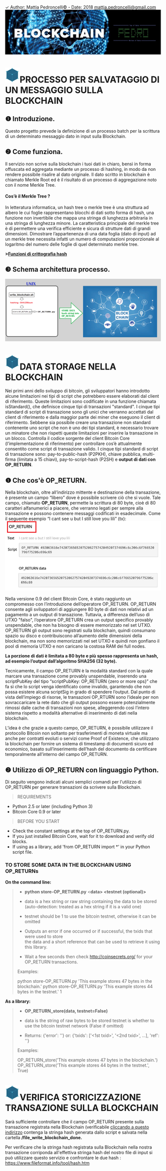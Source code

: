✓ Author: Mattia Pedroncelli© - Date: 2018  mattia.pedroncelli@gmail.com
![logo_project](./images/logo_project_pedro.jpg)


# ![block](./images/Block.jpg)PROCESSO PER SALVATAGGIO DI UN MESSAGGIO SULLA BLOCKCHAIN

## ❶ Introduzione.
Questo progetto prevede la definizione di un processo batch per la scrittura di un determinato messaggio dato in input sulla Blockchain.
 

## ❷	Come funziona.

Il servizio non scrive sulla blockchain i tuoi dati in chiaro, bensì in forma offuscata ed aggregata mediante un processo di hashing, in modo da non rendere possibile risalire al dato originale. Il dato scritto in blockchain è chiamato Merkle Root ed è il risultato di un processo di aggregazione noto con il nome Merkle Tree.

#### Cos’è il Merkle Tree ? 

In letteratura informatica, un hash tree o merkle tree è una struttura ad albero le cui foglie rappresentano blocchi di dati sotto forma di hash, una funzione non invertibile che mappa una stringa di lunghezza arbitraria in una stringa di lunghezza minore. La caratteristica principale del merkle tree è di permettere una verifica efficiente e sicura di strutture dati di grandi dimensioni.
Dimostrare l’appartenenza di una data foglia (dato di input) ad un merkle tree necessita infatti un numero di computazioni proporzionale al logaritmo del numero delle foglie di quel determinato merkle tree.
 
**>[Funzioni di crittografia hash](http://www.wikiwand.com/en/SHA-2)** 
 
## ❸ Schema architettura processo.

![schema_processo](./images/schema.png)
 
# ![block](./images/Block.jpg)DATA STORAGE NELLA BLOCKCHAIN

Nei primi anni dello sviluppo di bitcoin, gli sviluppatori hanno introdotto alcune limitazioni nei tipi di script che potrebbero essere elaborati dal client di riferimento. Queste limitazioni sono codificate in una funzione chiamata isStandard(), che definisce cinque tipi di transazioni "standard". I cinque tipi standard di script di transazione sono gli unici che verranno accettati dal client di riferimento e dalla maggior parte dei miner che eseguono il client di riferimento. Sebbene sia possibile creare una transazione non standard contenente uno script che non è uno dei tipi standard, è necessario trovare un minatore che non rispetti queste limitazioni
per inserire la transazione in un blocco.
Controlla il codice sorgente del client Bitcoin Core (l’implementazione di riferimento) per controllare cos’è attualmente consentito come script di transazione valido.
I cinque tipi standard di script di transazione sono: pay-to-public-hash (P2PKH), chiave pubblica, multi-firma (limitata a 15 chiavi), pay-to-script-hash (P2SH) e **output di dati con OP_RETURN**.

## ❶	Che cos'è OP_RETURN.

Nella blockchain, oltre all’indirizzo mittente e destinazione della transazione, è presente un campo “libero” dove è possibile scrivere ciò che si vuole. Tale campo, chiamato **OP_RETURN**, permette la scrittura di 80 byte, cioè di 80 caratteri alfanumerici a piacere, che verranno legati per sempre alla transazione e possono contenere messaggi codificati in esadecimale.
Come il seguente esempio “I cant see u but I still love you lili” (tx):
![OP_RETURN](./images/OP_RETURN.png)

Nella versione 0.9 del client Bitcoin Core, è stato raggiunto un compromesso con l’introduzione dell’operatore OP_RETURN. OP_RETURN consente agli sviluppatori di aggiungere 80 byte di dati non relativi ad un pagamento a un output di transazione. Tuttavia, a differenza dell’uso di UTXO "falso", l’operatore OP_RETURN crea un output specifico provably unspendable, che non ha bisogno di essere memorizzato nel set UTXO. OP_RETURN gli output sono registrati sulla blockchain, quindi consumano spazio su disco e contribuiscono all’aumento delle dimensioni della blockchain, ma non sono memorizzati nel set UTXO e quindi non gonfiano il pool di memoria UTXO e non caricano la costosa RAM dei full nodes.

**La porzione di dati è limitata a 80 byte e più spesso rappresenta un hash, ad esempio l’output dall’algoritmo SHA256 (32 byte).** 

Tecnicamente, il campo OP_RETURN è la modalità standard con la quale marcare una transazione come provably unspendable, inserendo una scriptPubKey del tipo “scriptPubKey: OP_RETURN {zero or more ops}” che fa sì che lo script venga identificato come invalido, garantendo che non possa esistere alcuna scriptSig in grado di spendere l’output. Dal punto di vista dell’impiego di risorse, le transazioni OP_RTURN sono l’ideale per non sovraccaricare la rete dato che gli output possono essere potenzialmente rimossi dalle cache di transazioni non spese, alleggerendo così l’intero sistema rispetto a modalità alternative di inserimento di dati nella blockchain.

L’idea è che grazie a questo campo, OP_RETURN, è possibile utilizzare il protocollo Bitcoin non soltanto per trasferimenti di moneta virtuale ma anche per contratti evoluti o servizi come Proof of Existence, che utilizzano la blockchain per fornire un sistema di timestamp di documenti sicuro ed economico, basato sull’inserimento dell’hash del documento da certificare temporalmente all’interno del campo OP_RETURN.


## ❷ Utilizzo di OP_RETURN con linguaggio Python.

Di seguito vengono indicati alcuni semplici comandi per l'utilizzo di OP_RETURN per generare transazioni da scrivere sulla Blockchain.
   

>REQUIREMENTS
* Python 2.5 or later (including Python 3)
* Bitcoin Core 0.9 or later
 
>BEFORE YOU START 
* Check the constant settings at the top of OP_RETURN.py. 
* If you just installed Bitcoin Core, wait for it to download and verify old blocks.
* If using as a library, add 'from OP_RETURN import *' in your Python script file.
 

### TO STORE SOME DATA IN THE BLOCKCHAIN USING OP_RETURNs

**On the command line:**

>* **python store-OP_RETURN.py** <**data> <testnet (optional)>**
> 
>  - data is a hex string or raw string containing the data to be stored 
>    (auto-detection: treated as a hex string if it is a valid one)   
>  - testnet should be 1 to use the bitcoin testnet, otherwise it can be omitted 
> 
>  - Outputs an error if one occurred or if successful, the txids that were used to store  
>    the data and a short reference that can be used to retrieve it using this library. 
>  
>  - Wait a few seconds then check http://coinsecrets.org/ for your OP_RETURN transactions. 
>  
> Examples:
> 
>  python store-OP_RETURN.py 'This example stores 47 bytes in the blockchain.' 
>  python store-OP_RETURN.py 'This example stores 44 bytes in the testnet.' 1
   
    
**As a library:**
 
>* **OP_RETURN_store(data, testnet=False)**
> 
>  - data is the string of raw bytes to be stored 
>    testnet is whether to use the bitcoin testnet network (False if omitted) 
>   
>  - Returns: {'error': '<some error string>'} 
>         or: {'txids': ['<1st txid>', '<2nd txid>', ...],
>              'ref': '<ref for retrieving data>'}
>             
> Examples:
>  
>  OP_RETURN_store('This example stores 47 bytes in the blockchain.')  
>  OP_RETURN_store('This example stores 44 bytes in the testnet.', True)
  
# ![block](./images/Block.jpg)VERIFICA STORICIZZAZIONE TRANSAZIONE SULLA BLOCKCHAIN

Sarà sufficiente controllare che il campo OP_RETURN presente sulla transazione registrata nella Blockchain (verificabile [cliccando a questo indirizzo](https://www.blockchain.com/explorer) contenga la stringa hash generata dallo script e salvata nella cartella **/file_write_blockchain_done.**

Per verificare che la stringa hash registrata sulla Blockchain nella nostra transazione corriponda all'effettiva stringa hash del nostro file di input si può utilizzare questo servizio e confrontare le due hash : https://www.fileformat.info/tool/hash.htm



